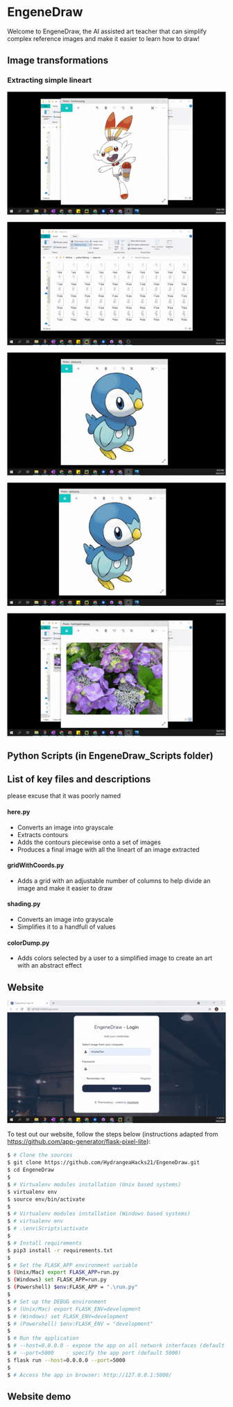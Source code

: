 # EngeneDraw

Welcome to EngeneDraw, the AI assisted art teacher that can simplify complex reference images and make it easier to learn how to draw!

## Image transformations

### Extracting simple lineart


![extracting simple lineart](https://github.com/HydrangeaHacks21/EngeneDraw/blob/master/readmeImages/extracting%20simple%20lineart.gif?raw=true)



![Stepwise progression gif](https://github.com/HydrangeaHacks21/EngeneDraw/blob/master/readmeImages/Stepwise%20progression%20gif.gif?raw=true)



![generate grid to improve proportions](https://github.com/HydrangeaHacks21/EngeneDraw/blob/master/readmeImages/generate%20grid%20to%20improve%20proportions.gif?raw=true)



![simplify and recolor](https://github.com/HydrangeaHacks21/EngeneDraw/blob/master/readmeImages/simplify%20and%20recolor.gif?raw=true)



![simplify complex images](https://github.com/HydrangeaHacks21/EngeneDraw/blob/master/readmeImages/simplify%20complex%20images.gif?raw=true)

## Python Scripts (in EngeneDraw_Scripts folder)

## List of key files and descriptions
please excuse that it was poorly named

#### here.py

* Converts an image into grayscale
* Extracts contours
* Adds the contours piecewise onto a set of images
* Produces a final image with all the lineart of an image extracted

#### gridWithCoords.py

* Adds a grid with an adjustable number of columns to help divide an image and make it easier to draw

#### shading.py

* Converts an image into grayscale 
* Simplifies it to a handfull of values

#### colorDump.py

* Adds colors selected by a user to a simplified image to create an art with an abstract effect

## Website

![EngeneDraw website](https://github.com/HydrangeaHacks21/EngeneDraw/blob/master/readmeImages/EngeneDraw%20website.gif?raw=true)

To test out our website, follow the steps below (instructions adapted from https://github.com/app-generator/flask-pixel-lite):
```bash
$ # Clone the sources
$ git clone https://github.com/HydrangeaHacks21/EngeneDraw.git
$ cd EngeneDraw
$
$ # Virtualenv modules installation (Unix based systems)
$ virtualenv env
$ source env/bin/activate
$
$ # Virtualenv modules installation (Windows based systems)
$ # virtualenv env
$ # .\env\Scripts\activate
$
$ # Install requirements
$ pip3 install -r requirements.txt
$
$ # Set the FLASK_APP environment variable
$ (Unix/Mac) export FLASK_APP=run.py
$ (Windows) set FLASK_APP=run.py
$ (Powershell) $env:FLASK_APP = ".\run.py"
$
$ # Set up the DEBUG environment
$ # (Unix/Mac) export FLASK_ENV=development
$ # (Windows) set FLASK_ENV=development
$ # (Powershell) $env:FLASK_ENV = "development"
$
$ # Run the application
$ # --host=0.0.0.0 - expose the app on all network interfaces (default 127.0.0.1)
$ # --port=5000    - specify the app port (default 5000)  
$ flask run --host=0.0.0.0 --port=5000
$
$ # Access the app in browser: http://127.0.0.1:5000/
```

## Website demo

